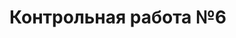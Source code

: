 # Контрольная работа №6
<!--*Вариант 22*-->

<!--### Задание 1
> 338 байт заняли сведения о 26 записях. Каждая запись (целое число байт) состоит из служебной информации и 7 заглавных букв русского алфавита, закодированных равномерно минимальным количеством бит. Чему равен размер служебной информации в каждой записи в байтах?

```
I26 = 338 байт
N = 7

I = I26 / 26 = 13 байт = 104 бит

N = 2^i
4 < 7 < 8
2^2 < 2^i < 2^3
2 < i < 3
i = 2 бит

i7 = 2 * 7 = 14 бит

104 - 14 = 90 бит = 11,25 байт ~ 12 байт
```
**Ответ:** 12.

### Задание 2
> Для хранения изображения (растровое, без сжатия) 112х136 отведено 5966 байт. Какое максимальное количество цветов в изображении?

```
Дано:
KN = 112 * 136
I = 5966 байт

Найти:
M - ?

Решение:
M = 2^i
I = KN * i

i = I / KN = (5966 * 8) / (112 * 136) = 3,13... ~ 3 бит

M = 2^3 = 8
```
**Ответ:** 8.


### Задание 3
```
239 * 8 - (256 - 239) = 1895
```
**Ответ:** 1895.

### Задание 4
```python
def f(s, t):
    if s>=88 or t > 4:
        return t == 4
    if t % 2 != 0:
        return f(s+1, t+1) or f(s*2, t+1)
    return f(s+1, t+1) and f(s*2, t+1)

for i in range(1, 88+1):
    if f(i, 1):
        print(i)
```
**Ответ:** 42.

### Задание 5
```python
def f(s, t):
    if s>=88 or t > 5:
        return t == 3 or t == 5
    if t % 2 == 0:
        return f(s+1, t+1) or f(s*2, t+1)
    return f(s+1, t+1) and f(s*2, t+1)

for i in range(1, 88+1):
    if f(i, 1):
        print(i)
        break
```
**Ответ:** 41.

### Задание 6
```python
def f(n):
    if n < 5: return 1
    return n + f(n-3) - f(n//2)

maxs = 0

for i in range(38, 88 + 1):
    maxs = max(maxs, sum([int(j) for j in str(i)]) )

print(maxs)
```
**Ответ:** 16.

### Задание 7
```python
for a in range(-100, 100):
    flag = True

    for x in range(100):
        for y in range(100):
            if (3*x + 7*y >= 50) or (x + y <= a):
                pass
            else:
                flag = False
                break
    
    if flag:
        print(a)
        break
```
**Ответ:** 16.

### Задание 8
![](https://github.com/Thundiverter/infege2022/blob/main/repofiles/298294749724314.png?raw=true)

![](https://github.com/Thundiverter/infege2022/blob/main/repofiles/298294749724314_2083.png?raw=true)


**Ответ:** 59.

### Задание 9
```python
s = ''
l = '0123456789AB'

for i in range(5, 11+1):
    n = 1277
    a = ''

    while n > 0:
        a = l[n % i] + a
        n //= i
    
    s += a

s = s.replace('1', '')

print(s)
b = {}
for i in l:
    b[i] = s.count(i)
print(b)
```
**Ответ:** 2 | 5.

### Задание 10
```python
from itertools import *

a = product('АБВ', repeat=6)

index = 0
for i in a:
    w = ''.join(i)
    if w.count('БА') != 0: continue

    index += 1

    if index == 113: print(w)
```
**Ответ:** АВББВА.

### Задание 11
```python
a = 36**86 - 36**65 + 6**50 - 6**24 - 36

p = {}
for i in range(5): p[i] = 0

while a > 0:
    p[a % 5] += 1
    a //= 5

print(p)
```
**Ответ:** 0 | 2.

### Задание 12
> В электронной таблице 18 на 18 клеток лежат камушки по формуле 4 + ((1 + номер клетки + 2 * номер столбца) остаток от деления на 12). Петя идёт п клеткам из 1-1 и может только вправо или вниз. Максимально соберёт камушек?

> [Скачать файл с решением](https://github.com/Thundiverter/infege2022/raw/main/repofiles/49629423947.xlsx)

**Ответ:** 413.

### Задание 13
> После записи в режиме 22050 Гц 16-битного моно звука получили файл размером 61 мегабайт. Сколько примерно минут шла запись?

```
I = 61 Мбайт
p = 22050 * 16 * 1

t = I / p * (1/60) = (61 * 1024 * 1024 * 8) / (22050 * 16) * (1/60) = 24.17352079 ~ 24 мин
```
**Ответ:** 24.

### Задание 14
```python
from itertools import *
a = product('ПЕТЯ', repeat=6)

count = 0
for i in a:
    if i.count('Е') >= 3: count += 1

print(count)
```
**Ответ:** 694.

### Задание 15
```python
for i in range(171, 1000):
    s = 'З' * i

    while ('ЗЗЗ' in s) or ('ЪЪЪ' in s):
        if 'ЗЗЗ' in s: s = s.replace('ЗЗЗ', 'Ъ', 1)
        else: s = s.replace('ЪЪЪ', 'З', 1)
    
    if s == 'ЗЗЪ':
        print(i)
        break
```
**Ответ:** 189.

### Задание 16
```python
for i in range(10_000, 100_000):
    K, O, T = i, 0, 0

    while K > 0:
        O, T, K = O + 1 if K % 10 < 4 else O, T + 1 if K % 10 > 6 else T, K // 10
    
    if O == 3 and T == 1:
        print(i)
        break
```
**Ответ:** 10047.

### Задание 17

Исходная таблица:
```
_ _ _ _
_ 1 0 _
1 1 _ 0
1 _ 1 0
```

```python
print('x y z w')
r = range(2)

for x in r:
    for y in r:
        for z in r:
            for w in r:
                if (y == z) or w or (not(x) and not(y)):
                    pass
                else:
                    print(x, y, z, w)
```

Получим:
```
x y z w
0 1 0 0
1 0 1 0
1 1 0 0
```

Основываясь на полученных данных, восстановим изначальную таблицу:
```
x y z w
0 1 0 0
1 1 0 0
1 0 1 0
```
**Ответ:** xyzw.

### Задание 18
```python
def f(x, y):
    if x > y: return 0
    if x == y: return 1
    if x in [26, 27]: return 0
    return f(x+1, y) + f(x*3, y) + f(x+12, y)

print( f(2, 19) * f(19, 20) * f(20, 45) )
```
**Ответ:** 135.


### Задание 19
```python
count = 0

for i in range(2287, 11_800 + 1):
    s = sum([int(j) for j in str(i)]) ** 2

    if i % s == 0:
        count += 1

print(count)
```
**Ответ:** 81.


### Задание 20
```python
nums = []

count = 0
for n in range(4_003_173, 4_202_256+1)[::-1]:
    if count > 2: break
    if str(n)[-2:] != '31': continue

    flag = True
    for j in range(2, int(n**0.5)+1):
        if n % j == 0:
            flag = False
            break
    
    if flag:
        nums.append(n)
        count += 1

print( abs(nums[0] - nums[1]) )
```
**Ответ:** 800.

### Задание 21
![](https://github.com/Thundiverter/infege2022/blob/main/repofiles/9756290287892790.png?raw=true)

**Ответ:** 11.

### Задание 22
> Чему равен модуль разности количества А и С в файле *inf.txt*?
> ```python
> s = ''
> v = 0
> for i in range(1774):
>   v = (v + i + 66 + i * 38 + (i * 25) % 777) % 5
>   s += 'ABCBCA'[v]
> open('inf.txt', 'w').write(s)
> ```

```python
f = open('inf.txt')
s = f.readline()
print( abs( s.count('A') - s.count('C') ) )
```
**Ответ:** 438.

### Задание 23
```python
from itertools import *
f = open('inf.txt')
s = f.readline()

m = {}
for i in product('ABC', repeat=3):
    m[''.join(i)] = 0

for i, j, k in zip(s, s[1:], s[2:]):
    m[i+j+k] += 1

print(max(m, key=m.get))
```
**Ответ:** BBC | CBB.

### Задание 24
```python
from itertools import *
f = open('inf.txt')
s = f.readline()
s = s.replace('AB', 'D')

m = {}
for i in product('ABCD', repeat=4):
    m[''.join(i)] = 0

for i, j, k, l in zip(s, s[1:], s[2:], s[3:]):
    m[i+j+k+l] += 1

print(m)
print(max(m, key=m.get))
```
**Ответ:** BCCB.

### Задание 25
```python
f = open('inf.txt')
s = f.readline()
s = s.replace('AB', 'D')

q = []
for i in s:
    if i == 'A': q.append(10)
    if i == 'B': q.append(11)
    if i == 'C': q.append(12)
    if i == 'D': q.append(13)

count = 0
for i, j in zip(q, q[1:]):
    c = 0
    if i % 2 == 0: c += 1
    if j % 2 == 0: c += 1

    if c == 1: count += 1

print(count)
```
**Ответ:** 709.

### Задание 26
```python
f = open('inf.txt')
s = f.readline()
s = s.replace('AB', 'D')

s = s.split('D')

l = [len(i) for i in s]
print(max(l))
```
**Ответ:** 530.

### Задание 27
```python
m = 0

for n in range(13_523, 19_376 + 1):
    s = sum([int(i) for i in str(n)])

    m = max(m, n % s)

print(m)
```
**Ответ:** 34.
